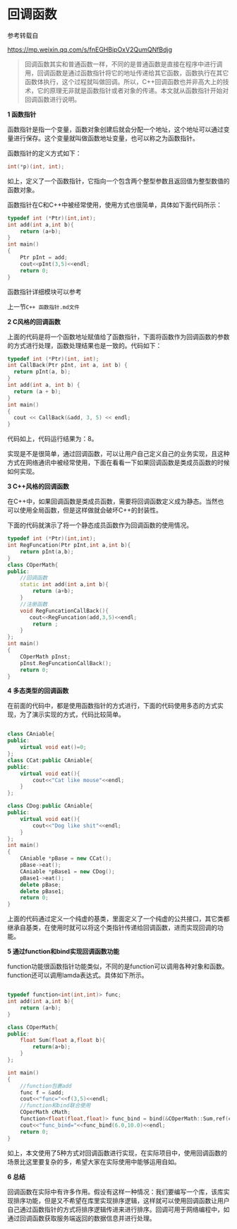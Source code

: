 # 回调函数

参考转载自

https://mp.weixin.qq.com/s/fnEGHBipOxV2QumQNfBdjg



> ​	回调函数其实和普通函数一样，不同的是普通函数是直接在程序中进行调用，回调函数是通过函数指针将它的地址传递给其它函数，函数执行在其它函数体执行，这个过程就叫做回调。所以，C++回调函数也并非高大上的技术，它的原理无非就是函数指针或者对象的传递。本文就从函数指针开始对回调函数进行说明。



**1 函数指针**

函数指针是指一个变量，函数对象创建后就会分配一个地址，这个地址可以通过变量进行保存。这个变量就叫做函数地址变量，也可以称之为函数指针。

函数指针的定义方式如下：

```c
int(*p)(int, int);
```

如上，定义了一个函数指针，它指向一个包含两个整型参数且返回值为整型数值的函数对象。

函数指针在C和C++中被经常使用，使用方式也很简单，具体如下面代码所示：

```c++
typedef int (*Ptr)(int,int);
int add(int a,int b){
    return (a+b);
}
int main()
{
    Ptr pInt = add;
    cout<<pInt(3,5)<<endl;
    return 0;
}
```



函数指针详细模块可以参考

上一节`C++ 函数指针.md文件`



**2 C风格的回调函数**

上面的代码是将一个函数地址赋值给了函数指针，下面将函数作为回调函数的参数的方式进行处理，函数处理结果也是一致的。代码如下：

```C++
typedef int (*Ptr)(int, int);
int CallBack(Ptr pInt, int a, int b) {
  return pInt(a, b);
}
int add(int a, int b) {
  return (a + b);
}
int main()
{
  cout << CallBack(&add, 3, 5) << endl;
}
```

代码如上，代码运行结果为：8。

实现是不是很简单，通过回调函数，可以让用户自己定义自己的业务实现，且这种方式在网络通讯中被经常使用，下面在看看一下如果回调函数是类成员函数的时候如何实现。



**3 C++风格的回调函数**

在C++中，如果回调函数是类成员函数，需要将回调函数定义成为静态。当然也可以使用全局函数，但是这样做就会破坏C++的封装性。

下面的代码就演示了将一个静态成员函数作为回调函数的使用情况。

```c++
typedef int (*Ptr)(int,int);
int RegFuncation(Ptr pInt,int a,int b){
    return pInt(a,b);
}
class COperMath{
public:
    //回调函数
    static int add(int a,int b){
        return (a+b);
    }
    //注册函数
    void RegFuncationCallBack(){
       cout<<RegFuncation(add,3,5)<<endl;
        return ;
    }
};
int main()
{
    COperMath pInst;
    pInst.RegFuncationCallBack();
    return 0;
}
```

**4 多态类型的回调函数**

在前面的代码中，都是使用函数指针的方式进行，下面的代码使用多态的方式实现，为了演示实现的方式，代码比较简单。

```C++

class CAniable{
public:
    virtual void eat()=0;
};
class CCat:public CAniable{
public:
    virtual void eat(){
        cout<<"Cat like mouse"<<endl;
    }
};

class CDog:public CAniable{
public:
    virtual void eat(){
        cout<<"Dog like shit"<<endl;
    }
};
int main()
{
    CAniable *pBase = new CCat();
    pBase->eat();
    CAniable *pBase1 = new CDog();
    pBase1->eat();
    delete pBase;
    delete pBase1;
    return 0;
}
```

上面的代码通过定义一个纯虚的基类，里面定义了一个纯虚的公共接口，其它类都继承自基类，在使用时就可以将这个类指针传递给回调函数，进而实现回调的功能。



**5 通过function和bind实现回调函数功能**

function功能很函数指针功能类似，不同的是function可以调用各种对象和函数。function还可以调用lamda表达式。具体如下所示。

```c++

typedef function<int(int,int)> func;
int add(int a,int b){
    return (a+b);
}

class COperMath{
public:
    float Sum(float a,float b){
        return(a+b);
    }
};

int main()
{
    //function包裹add
    func f = &add;
    cout<<"func="<<f(3,5)<<endl;
    //function和bind联合使用
    COperMath cMath;
    function<float(float,float)> func_bind = bind(&COperMath::Sum,ref(cMath),placeholders::_1,placeholders::_2);
    cout<<"func_bind="<<func_bind(6.0,10.0)<<endl;
    return 0;
}
```

如上，本文使用了5种方式对回调函数进行实现，在实际项目中，使用回调函数的场景比这里要复杂的多，希望大家在实际使用中能够运用自如。

**6 总结**

回调函数在实际中有许多作用。假设有这样一种情况：我们要编写一个库，该库实现排序功能，但是又不希望在库里实现排序逻辑，这样就可以使用回调函数让用户自己通过函数指针的方式将排序逻辑传进来进行排序。回调可用于网络编程中，如通过回调函数获取服务端返回的数据信息并进行处理。